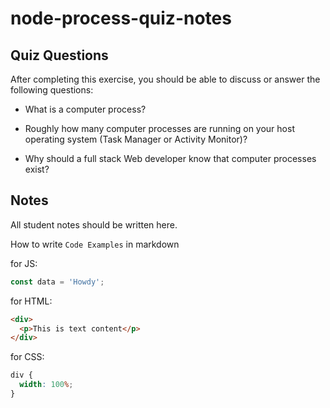 # node-process-quiz-notes

## Quiz Questions

After completing this exercise, you should be able to discuss or answer the following questions:

- What is a computer process?

- Roughly how many computer processes are running on your host operating system (Task Manager or Activity Monitor)?

- Why should a full stack Web developer know that computer processes exist?

## Notes

All student notes should be written here.

How to write `Code Examples` in markdown

for JS:

```javascript
const data = 'Howdy';
```

for HTML:

```html
<div>
  <p>This is text content</p>
</div>
```

for CSS:

```css
div {
  width: 100%;
}
```
